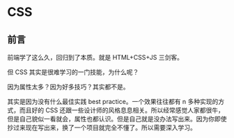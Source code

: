 # CSS

## 前言

前端学了这么久，回归到了本质。就是 HTML+CSS+JS 三剑客。

但 CSS 其实是很难学习的一门技能，为什么呢？

因为属性太多？因为好多技巧？其实都不是。

其实是因为没有什么最佳实践 best practice。一个效果往往都有 n 多种实现的方式，而且好的 CSS 还跟一些设计师的风格息息相关。所以经常感觉人家都很牛，但是自己貌似一看就会，属性也都认识。但是自己就是没办法写出来。因为你即使抄过来现在写出来，换了一个项目就完全不懂了。所以需要深入学习。
